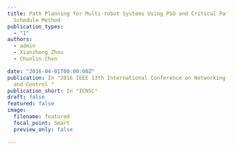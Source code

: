 ```yaml
---
title: Path Planning for Multi-robot Systems Using PSO and Critical Path
  Schedule Method
publication_types:
  - "1"
authors:
  - admin
  - Xianzhong Zhou
  - Chunlin Chen

date: "2016-04-01T00:00:00Z"
publication: In "2016 IEEE 13th International Conference on Networking, Sensing,
  and Control "
publication_short: In "ICNSC"
draft: false
featured: false
image:
  filename: featured
  focal_point: Smart
  preview_only: false

---
```


